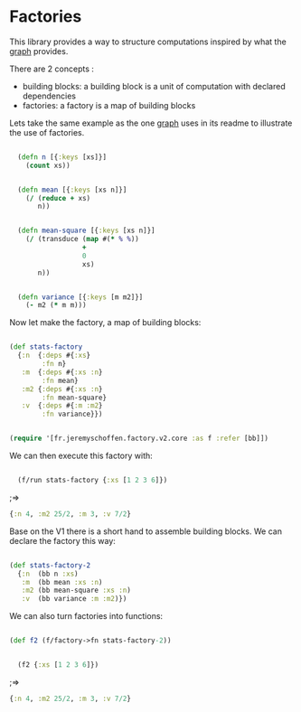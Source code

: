# Factories

This library provides a way to structure computations inspired by what
the [graph](https://github.com/plumatic/plumbing) provides.

There are 2 concepts :

- building blocks: a building block is a unit of computation with declared
  dependencies
- factories: a factory is a map of building blocks

Lets take the same example as the one [graph](https://github.com/plumatic/plumbing)
uses in its readme to illustrate the use of factories.

```clojure

  (defn n [{:keys [xs]}]
    (count xs))


  (defn mean [{:keys [xs n]}]
    (/ (reduce + xs)
       n))


  (defn mean-square [{:keys [xs n]}]
    (/ (transduce (map #(* % %))
                  +
                  0
                  xs)
       n))


  (defn variance [{:keys [m m2]}]
    (- m2 (* m m)))

```

Now let make the factory, a map of building blocks:

```clojure

(def stats-factory
  {:n  {:deps #{:xs}
        :fn n}
   :m  {:deps #{:xs :n}
        :fn mean}
   :m2 {:deps #{:xs :n}
        :fn mean-square}
   :v  {:deps #{:m :m2}
        :fn variance}})

```

```clojure

(require '[fr.jeremyschoffen.factory.v2.core :as f :refer [bb]])

```

We can then execute this factory with:

```clojure

  (f/run stats-factory {:xs [1 2 3 6]})

```

;=>

```clojure
{:n 4, :m2 25/2, :m 3, :v 7/2}
```

Base on the V1 there is a short hand to assemble building blocks.
We can declare the factory this way:

```clojure

(def stats-factory-2
  {:n  (bb n :xs)
   :m  (bb mean :xs :n)
   :m2 (bb mean-square :xs :n)
   :v  (bb variance :m :m2)})

```

We can also turn factories into functions:

```clojure

(def f2 (f/factory->fn stats-factory-2))

```

```clojure

  (f2 {:xs [1 2 3 6]})

```

;=>

```clojure
{:n 4, :m2 25/2, :m 3, :v 7/2}
```
